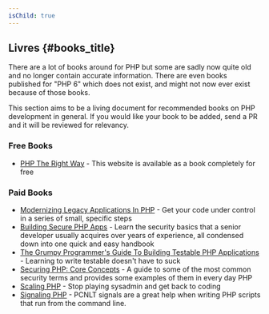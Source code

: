 ```yaml
---
isChild: true
---
```


## Livres {#books_title}

There are a lot of books around for PHP but some are sadly now quite old and no
longer contain accurate information. There are even books published for "PHP 6"
which does not exist, and might not now ever exist because of those books. 

This section aims to be a living document for recommended books on PHP
development in general. If you would like your book to be added, send a PR and
it will be reviewed for relevancy.

### Free Books

* [PHP The Right Way](https://leanpub.com/phptherightway/) - This website is
available as a book completely for free

### Paid Books

* [Modernizing Legacy Applications In PHP](https://leanpub.com/mlaphp) - Get 
your code under control in a series of small, specific steps
* [Building Secure PHP Apps](https://leanpub.com/buildingsecurephpapps) - Learn the security basics that a senior developer usually acquires over years of experience, all condensed down into one quick and easy handbook
* [The Grumpy Programmer's Guide To Building Testable PHP Applications](https://leanpub.com/grumpy-testing) - Learning to write testable doesn't have to suck
* [Securing PHP: Core Concepts](https://leanpub.com/securingphp-coreconcepts) - A guide to some of the most common security terms and provides some examples of them in every day PHP
* [Scaling PHP](https://leanpub.com/scalingphp) - Stop playing sysadmin and get back to coding
* [Signaling PHP](https://leanpub.com/signalingphp) - PCNLT signals are a great help when writing PHP scripts that run from the command line. 
